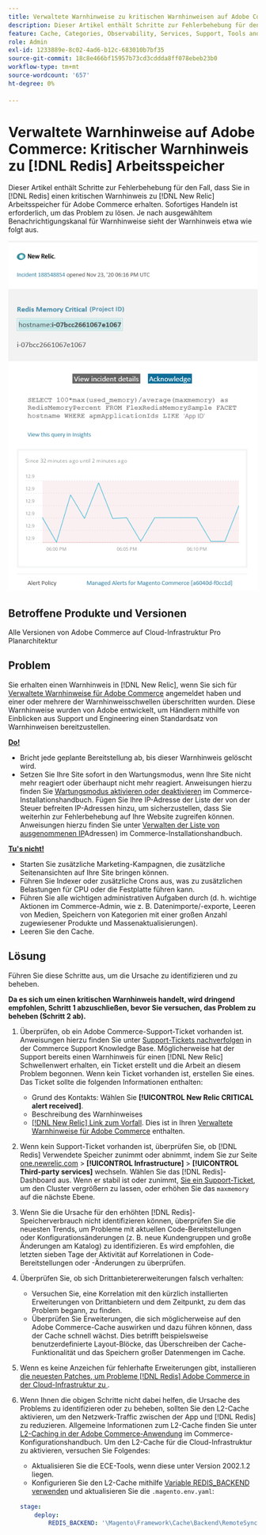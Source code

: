 ```yaml
---
title: Verwaltete Warnhinweise zu kritischen Warnhinweisen auf Adobe Commerce [!DNL Redis] Arbeitsspeicher
description: Dieser Artikel enthält Schritte zur Fehlerbehebung für den Fall, dass Sie  [!DNL Redis]  wichtigen Warnhinweis für Adobe Commerce in erhalten [!DNL New Relic]. Sofortiges Handeln ist erforderlich, um das Problem zu lösen.
feature: Cache, Categories, Observability, Services, Support, Tools and External Services, Variables
role: Admin
exl-id: 1233889e-8c02-4ad6-b12c-683010b7bf35
source-git-commit: 18c8e466bf15957b73cd3cddda8ff078ebeb23b0
workflow-type: tm+mt
source-wordcount: '657'
ht-degree: 0%

---
```


# Verwaltete Warnhinweise auf Adobe Commerce: Kritischer Warnhinweis zu [!DNL Redis] Arbeitsspeicher

Dieser Artikel enthält Schritte zur Fehlerbehebung für den Fall, dass Sie in [!DNL Redis] einen kritischen Warnhinweis zu [!DNL New Relic] Arbeitsspeicher für Adobe Commerce erhalten. Sofortiges Handeln ist erforderlich, um das Problem zu lösen. Je nach ausgewähltem Benachrichtigungskanal für Warnhinweise sieht der Warnhinweis etwa wie folgt aus.

![new_relic_redis_memory_critical.png](../../assets/managed-alerts/new_relic_redis_memory_critical.png)

## Betroffene Produkte und Versionen

Alle Versionen von Adobe Commerce auf Cloud-Infrastruktur Pro Planarchitektur

## Problem

Sie erhalten einen Warnhinweis in [!DNL New Relic], wenn Sie sich für [Verwaltete Warnhinweise für Adobe Commerce](managed-alerts-for-magento-commerce.md) angemeldet haben und einer oder mehrere der Warnhinweisschwellen überschritten wurden. Diese Warnhinweise wurden von Adobe entwickelt, um Händlern mithilfe von Einblicken aus Support und Engineering einen Standardsatz von Warnhinweisen bereitzustellen.

**<u>Do!</u>**

* Bricht jede geplante Bereitstellung ab, bis dieser Warnhinweis gelöscht wird.
* Setzen Sie Ihre Site sofort in den Wartungsmodus, wenn Ihre Site nicht mehr reagiert oder überhaupt nicht mehr reagiert. Anweisungen hierzu finden Sie [Wartungsmodus aktivieren oder deaktivieren](https://experienceleague.adobe.com/de/docs/commerce-operations/installation-guide/tutorials/maintenance-mode) im Commerce-Installationshandbuch. Fügen Sie Ihre IP-Adresse der Liste der von der Steuer befreiten IP-Adressen hinzu, um sicherzustellen, dass Sie weiterhin zur Fehlerbehebung auf Ihre Website zugreifen können. Anweisungen hierzu finden Sie unter [Verwalten der Liste von ausgenommenen IP](https://experienceleague.adobe.com/de/docs/commerce-operations/installation-guide/tutorials/maintenance-mode#maintain-the-list-of-exempt-ip-addresses)Adressen) im Commerce-Installationshandbuch.

**<u>Tu&#39;s nicht!</u>**

* Starten Sie zusätzliche Marketing-Kampagnen, die zusätzliche Seitenansichten auf Ihre Site bringen können.
* Führen Sie Indexer oder zusätzliche Crons aus, was zu zusätzlichen Belastungen für CPU oder die Festplatte führen kann.
* Führen Sie alle wichtigen administrativen Aufgaben durch (d. h. wichtige Aktionen im Commerce-Admin, wie z. B. Datenimporte/-exporte, Leeren von Medien, Speichern von Kategorien mit einer großen Anzahl zugewiesener Produkte und Massenaktualisierungen).
* Leeren Sie den Cache.

## Lösung

Führen Sie diese Schritte aus, um die Ursache zu identifizieren und zu beheben.

**Da es sich um einen kritischen Warnhinweis handelt, wird dringend empfohlen, Schritt 1 abzuschließen, bevor Sie versuchen, das Problem zu beheben (Schritt 2 ab).**

1. Überprüfen, ob ein Adobe Commerce-Support-Ticket vorhanden ist. Anweisungen hierzu finden Sie unter [Support-Tickets nachverfolgen](https://experienceleague.adobe.com/de/docs/commerce-knowledge-base/kb/help-center-guide/magento-help-center-user-guide#track-support-case) in der Commerce Support Knowledge Base. Möglicherweise hat der Support bereits einen Warnhinweis für einen [!DNL New Relic] Schwellenwert erhalten, ein Ticket erstellt und die Arbeit an diesem Problem begonnen. Wenn kein Ticket vorhanden ist, erstellen Sie eines. Das Ticket sollte die folgenden Informationen enthalten:

   * Grund des Kontakts: Wählen Sie **[!UICONTROL New Relic CRITICAL alert received]**.
   * Beschreibung des Warnhinweises
   * [[!DNL New Relic] Link zum Vorfall](https://docs.newrelic.com/docs/alerts-applied-intelligence/new-relic-alerts/alert-incidents/view-violation-event-details-incidents/). Dies ist in Ihren [Verwaltete Warnhinweise für Adobe Commerce](managed-alerts-for-magento-commerce.md) enthalten.

1. Wenn kein Support-Ticket vorhanden ist, überprüfen Sie, ob [!DNL Redis] Verwendete Speicher zunimmt oder abnimmt, indem Sie zur Seite [one.newrelic.com](https://login.newrelic.com) > **[!UICONTROL Infrastructure]** > **[!UICONTROL Third-party services]** wechseln. Wählen Sie das [!DNL Redis]-Dashboard aus. Wenn er stabil ist oder zunimmt, [&#x200B; Sie ein Support-Ticket](https://experienceleague.adobe.com/de/docs/commerce-knowledge-base/kb/help-center-guide/magento-help-center-user-guide#support-case), um den Cluster vergrößern zu lassen, oder erhöhen Sie das `maxmemory` auf die nächste Ebene.
1. Wenn Sie die Ursache für den erhöhten [!DNL Redis]-Speicherverbrauch nicht identifizieren können, überprüfen Sie die neuesten Trends, um Probleme mit aktuellen Code-Bereitstellungen oder Konfigurationsänderungen (z. B. neue Kundengruppen und große Änderungen am Katalog) zu identifizieren. Es wird empfohlen, die letzten sieben Tage der Aktivität auf Korrelationen in Code-Bereitstellungen oder -Änderungen zu überprüfen.
1. Überprüfen Sie, ob sich Drittanbietererweiterungen falsch verhalten:

   * Versuchen Sie, eine Korrelation mit den kürzlich installierten Erweiterungen von Drittanbietern und dem Zeitpunkt, zu dem das Problem begann, zu finden.
   * Überprüfen Sie Erweiterungen, die sich möglicherweise auf den Adobe Commerce-Cache auswirken und dazu führen können, dass der Cache schnell wächst. Dies betrifft beispielsweise benutzerdefinierte Layout-Blöcke, das Überschreiben der Cache-Funktionalität und das Speichern großer Datenmengen im Cache.

1. Wenn es keine Anzeichen für fehlerhafte Erweiterungen gibt, installieren [&#x200B; die neuesten Patches, um Probleme  [!DNL Redis]  Adobe Commerce in der Cloud-Infrastruktur zu &#x200B;](https://experienceleague.adobe.com/de/docs/commerce-knowledge-base/kb/troubleshooting/miscellaneous/install-latest-patches-to-fix-magento-redis-issues).
1. Wenn Ihnen die obigen Schritte nicht dabei helfen, die Ursache des Problems zu identifizieren oder zu beheben, sollten Sie den L2-Cache aktivieren, um den Netzwerk-Traffic zwischen der App und [!DNL Redis] zu reduzieren. Allgemeine Informationen zum L2-Cache finden Sie unter [L2-Caching in der Adobe Commerce-Anwendung](https://experienceleague.adobe.com/de/docs/commerce-operations/configuration-guide/cache/level-two-cache) im Commerce-Konfigurationshandbuch. Um den L2-Cache für die Cloud-Infrastruktur zu aktivieren, versuchen Sie Folgendes:

   * Aktualisieren Sie die ECE-Tools, wenn diese unter Version 2002.1.2 liegen.
   * Konfigurieren Sie den L2-Cache mithilfe [Variable REDIS\_BACKEND verwenden](https://experienceleague.adobe.com/de/docs/commerce-on-cloud/user-guide/configure/env/stage/variables-deploy#redis_backend) und aktualisieren Sie die `.magento.env.yaml`:

   ```yaml
   stage:
       deploy:
           REDIS_BACKEND: '\Magento\Framework\Cache\Backend\RemoteSynchronizedCache'
   ```
